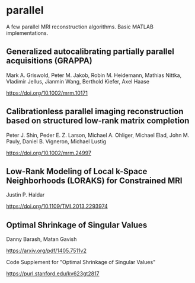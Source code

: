 # parallel
A few parallel MRI reconstruction algorithms. Basic MATLAB implementations.

## Generalized autocalibrating partially parallel acquisitions (GRAPPA)

Mark A. Griswold, Peter M. Jakob, Robin M. Heidemann, Mathias Nittka, Vladimir Jellus, Jianmin Wang, Berthold Kiefer, Axel Haase

https://doi.org/10.1002/mrm.10171


## Calibrationless parallel imaging reconstruction based on structured low‐rank matrix completion

Peter J. Shin, Peder E. Z. Larson, Michael A. Ohliger, Michael Elad, John M. Pauly, Daniel B. Vigneron, Michael Lustig

https://doi.org/10.1002/mrm.24997


## Low-Rank Modeling of Local k-Space Neighborhoods (LORAKS) for Constrained MRI

Justin P. Haldar

https://doi.org/10.1109/TMI.2013.2293974


## Optimal Shrinkage of Singular Values

Danny Barash, Matan Gavish

https://arxiv.org/pdf/1405.7511v2 

Code Supplement for "Optimal Shrinkage of Singular Values"

https://purl.stanford.edu/kv623gt2817
